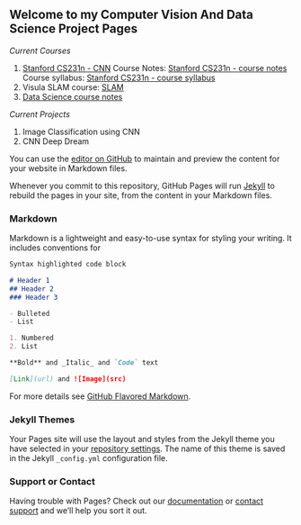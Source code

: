 ## Welcome to my Computer Vision And Data Science Project Pages

_Current Courses_
1. [Stanford CS231n - CNN](https://github.com/ucohen/cs231n)
   Course Notes: [Stanford CS231n - course notes](http://cs231n.github.io)
   Course syllabus: [Stanford CS231n - course syllabus](http://cs231n.stanford.edu/2016/syllabus)
2. Visula SLAM course: [SLAM](https://github.com/ucohen/SLAM)
3. [Data Science course notes](https://github.com/ucohen/courses)

_Current Projects_
1. Image Classification using CNN
2. CNN Deep Dream


You can use the [editor on GitHub](https://github.com/ucohen/ucohen.github.io/edit/master/README.md) to maintain and preview the content for your website in Markdown files.

Whenever you commit to this repository, GitHub Pages will run [Jekyll](https://jekyllrb.com/) to rebuild the pages in your site, from the content in your Markdown files.

### Markdown

Markdown is a lightweight and easy-to-use syntax for styling your writing. It includes conventions for

```markdown
Syntax highlighted code block

# Header 1
## Header 2
### Header 3

- Bulleted
- List

1. Numbered
2. List

**Bold** and _Italic_ and `Code` text

[Link](url) and ![Image](src)
```

For more details see [GitHub Flavored Markdown](https://guides.github.com/features/mastering-markdown/).

### Jekyll Themes

Your Pages site will use the layout and styles from the Jekyll theme you have selected in your [repository settings](https://github.com/ucohen/ucohen.github.io/settings). The name of this theme is saved in the Jekyll `_config.yml` configuration file.

### Support or Contact

Having trouble with Pages? Check out our [documentation](https://help.github.com/categories/github-pages-basics/) or [contact support](https://github.com/contact) and we’ll help you sort it out.
